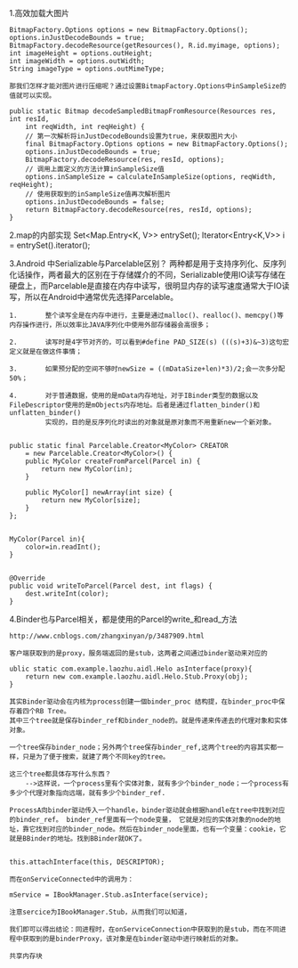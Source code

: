 1.高效加载大图片

	BitmapFactory.Options options = new BitmapFactory.Options();  
	options.inJustDecodeBounds = true;  
	BitmapFactory.decodeResource(getResources(), R.id.myimage, options);  
	int imageHeight = options.outHeight;  
	int imageWidth = options.outWidth;  
	String imageType = options.outMimeType;  

	那我们怎样才能对图片进行压缩呢？通过设置BitmapFactory.Options中inSampleSize的值就可以实现。

	public static Bitmap decodeSampledBitmapFromResource(Resources res, int resId,  
        int reqWidth, int reqHeight) {  
	    // 第一次解析将inJustDecodeBounds设置为true，来获取图片大小  
	    final BitmapFactory.Options options = new BitmapFactory.Options();  
	    options.inJustDecodeBounds = true;  
	    BitmapFactory.decodeResource(res, resId, options);  
	    // 调用上面定义的方法计算inSampleSize值  
	    options.inSampleSize = calculateInSampleSize(options, reqWidth, reqHeight);  
	    // 使用获取到的inSampleSize值再次解析图片  
	    options.inJustDecodeBounds = false;  
	    return BitmapFactory.decodeResource(res, resId, options);  
	}  


2.map的内部实现
	Set<Map.Entry<K, V>> entrySet();
	Iterator<Entry<K,V>> i = entrySet().iterator();


3.Android 中Serializable与Parcelable区别？
	两种都是用于支持序列化、反序列化话操作，两者最大的区别在于存储媒介的不同，Serializable使用IO读写存储在硬盘上，而Parcelable是直接在内存中读写，很明显内存的读写速度通常大于IO读写，所以在Android中通常优先选择Parcelable。

	1.       整个读写全是在内存中进行，主要是通过malloc()、realloc()、memcpy()等内存操作进行，所以效率比JAVA序列化中使用外部存储器会高很多；

	2.       读写时是4字节对齐的，可以看到#define PAD_SIZE(s) (((s)+3)&~3)这句宏定义就是在做这件事情；

	3.       如果预分配的空间不够时newSize = ((mDataSize+len)*3)/2;会一次多分配50%；

	4.       对于普通数据，使用的是mData内存地址，对于IBinder类型的数据以及FileDescriptor使用的是mObjects内存地址。后者是通过flatten_binder()和unflatten_binder()
			 实现的，目的是反序列化时读出的对象就是原对象而不用重新new一个新对象。


    public static final Parcelable.Creator<MyColor> CREATOR  
        = new Parcelable.Creator<MyColor>() {  
        public MyColor createFromParcel(Parcel in) {  
            return new MyColor(in);  
        }  
          
        public MyColor[] newArray(int size) {  
            return new MyColor[size];  
        }  
    };  


    MyColor(Parcel in){  
        color=in.readInt();  
    }  


    @Override  
    public void writeToParcel(Parcel dest, int flags) {  
        dest.writeInt(color);  
    }  


4.Binder也与Parcel相关，都是使用的Parcel的write_和read_方法

	http://www.cnblogs.com/zhangxinyan/p/3487909.html

	客户端获取到的是proxy，服务端返回的是stub，这两者之间通过binder驱动来对应的

	ublic static com.example.laozhu.aidl.Helo asInterface(proxy){
		return new com.example.laozhu.aidl.Helo.Stub.Proxy(obj);
	}

	其实Binder驱动会在内核为process创建一個binder_proc 结构提，在binder_proc中保存着四个RB Tree。
	其中三个tree就是保存binder_ref和binder_node的。就是传递来传递去的代理对象和实体对象。

	一个tree保存binder_node；另外两个tree保存binder_ref,这两个tree的内容其实都一样，只是为了便于搜索，就建了两个不同key的tree。

	这三个tree都具体存写什么东西？
		-->这样说，一个process里有个实体对象，就有多少个binder_node；一个process有多少个代理对象指向远端，就有多少个binder_ref.

	ProcessA向binder驱动传入一个handle，binder驱动就会根据handle在tree中找到对应的binder_ref。 binder_ref里面有一个node变量， 它就是对应的实体对象的node的地址，靠它找到对应的binder_node。然后在binder_node里面，也有一个变量：cookie，它就是BBinder的地址。找到BBinder就OK了。

<img src="https://images0.cnblogs.com/blog/575077/201401/02143950-a36c34c4f1aa402cb41624c7d6956877.png" alt="">



	this.attachInterface(this, DESCRIPTOR);

	而在onServiceConnected中的调用为：

	mService = IBookManager.Stub.asInterface(service);

	注意sercice为IBookManager.Stub，从而我们可以知道，

	我们即可以得出结论：同进程时，在onServiceConnection中获取到的是stub，而在不同进程中获取到的是binderProxy，该对象是在binder驱动中进行映射后的对象。

	共享内存块